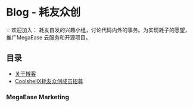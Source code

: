# Blog - 耗友众创


💡 欢迎加入：
耗友自发的兴趣小组，讨论代码内外的事务。为实现耗子的愿望，推广MegaEase 云服务和开源项目。




## 目录

- [关于博客](about.md)
- [ CoolshellX耗友众创成员招募]( CoolshellX耗友众创成员招募.md)

### MegaЕase Marketing
